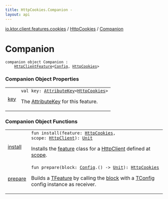 ```yaml
---
title: HttpCookies.Companion - 
layout: api
---
```


<div class='api-docs-breadcrumbs'><a href="../../index.html">io.ktor.client.features.cookies</a> / <a href="../index.html">HttpCookies</a> / <a href="./index.html">Companion</a></div>

# Companion

<div class="signature"><code><span class="keyword">companion</span> <span class="keyword">object </span><span class="identifier">Companion</span>&nbsp;<span class="symbol">:</span>&nbsp;<br/>&nbsp;&nbsp;&nbsp;&nbsp;<a href="../../../io.ktor.client.features/-http-client-feature/index.html"><span class="identifier">HttpClientFeature</span></a><span class="symbol">&lt;</span><a href="../-config/index.html"><span class="identifier">Config</span></a><span class="symbol">,</span>&nbsp;<a href="../index.html"><span class="identifier">HttpCookies</span></a><span class="symbol">&gt;</span></code></div>

### Companion Object Properties

<table class="api-docs-table">
<tbody>
<tr>
<td markdown="1">

<a href="key.html">key</a>


</td>
<td markdown="1">
<div class="signature"><code><span class="keyword">val </span><span class="identifier">key</span><span class="symbol">: </span><a href="../../../io.ktor.util/-attribute-key/index.html"><span class="identifier">AttributeKey</span></a><span class="symbol">&lt;</span><a href="../index.html"><span class="identifier">HttpCookies</span></a><span class="symbol">&gt;</span></code></div>

The <a href="../../../io.ktor.util/-attribute-key/index.html">AttributeKey</a> for this feature.


</td>
</tr>
</tbody>
</table>

### Companion Object Functions

<table class="api-docs-table">
<tbody>
<tr>
<td markdown="1">

<a href="install.html">install</a>


</td>
<td markdown="1">
<div class="signature"><code><span class="keyword">fun </span><span class="identifier">install</span><span class="symbol">(</span><span class="parameterName" id="io.ktor.client.features.cookies.HttpCookies.Companion$install(io.ktor.client.features.cookies.HttpCookies, io.ktor.client.HttpClient)/feature">feature</span><span class="symbol">:</span>&nbsp;<a href="../index.html"><span class="identifier">HttpCookies</span></a><span class="symbol">, </span><span class="parameterName" id="io.ktor.client.features.cookies.HttpCookies.Companion$install(io.ktor.client.features.cookies.HttpCookies, io.ktor.client.HttpClient)/scope">scope</span><span class="symbol">:</span>&nbsp;<a href="../../../io.ktor.client/-http-client/index.html"><span class="identifier">HttpClient</span></a><span class="symbol">)</span><span class="symbol">: </span><a href="https://kotlinlang.org/api/latest/jvm/stdlib/kotlin/-unit/index.html"><span class="identifier">Unit</span></a></code></div>

Installs the <a href="install.html#io.ktor.client.features.cookies.HttpCookies.Companion$install(io.ktor.client.features.cookies.HttpCookies, io.ktor.client.HttpClient)/feature">feature</a> class for a <a href="../../../io.ktor.client/-http-client/index.html">HttpClient</a> defined at <a href="install.html#io.ktor.client.features.cookies.HttpCookies.Companion$install(io.ktor.client.features.cookies.HttpCookies, io.ktor.client.HttpClient)/scope">scope</a>.


</td>
</tr>
<tr>
<td markdown="1">

<a href="prepare.html">prepare</a>


</td>
<td markdown="1">
<div class="signature"><code><span class="keyword">fun </span><span class="identifier">prepare</span><span class="symbol">(</span><span class="parameterName" id="io.ktor.client.features.cookies.HttpCookies.Companion$prepare(kotlin.Function1((io.ktor.client.features.cookies.HttpCookies.Config, kotlin.Unit)))/block">block</span><span class="symbol">:</span>&nbsp;<a href="../-config/index.html"><span class="identifier">Config</span></a><span class="symbol">.</span><span class="symbol">(</span><span class="symbol">)</span>&nbsp;<span class="symbol">-&gt;</span>&nbsp;<a href="https://kotlinlang.org/api/latest/jvm/stdlib/kotlin/-unit/index.html"><span class="identifier">Unit</span></a><span class="symbol">)</span><span class="symbol">: </span><a href="../index.html"><span class="identifier">HttpCookies</span></a></code></div>

Builds a <a href="#">TFeature</a> by calling the <a href="prepare.html#io.ktor.client.features.cookies.HttpCookies.Companion$prepare(kotlin.Function1((io.ktor.client.features.cookies.HttpCookies.Config, kotlin.Unit)))/block">block</a> with a <a href="#">TConfig</a> config instance as receiver.


</td>
</tr>
</tbody>
</table>
